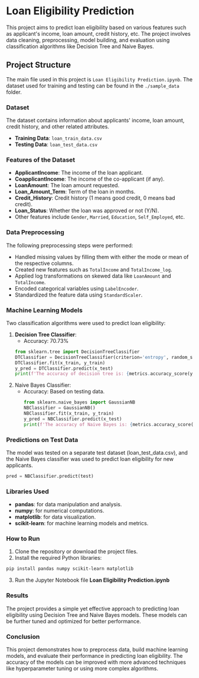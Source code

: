# Loan Eligibility Prediction

This project aims to predict loan eligibility based on various features such as applicant's income, loan amount, credit history, etc. The project involves data cleaning, preprocessing, model building, and evaluation using classification algorithms like Decision Tree and Naive Bayes.

## Project Structure

The main file used in this project is `Loan Eligibility Prediction.ipynb`. The dataset used for training and testing can be found in the `./sample_data` folder.

### Dataset

The dataset contains information about applicants' income, loan amount, credit history, and other related attributes. 

- **Training Data**: `loan_train_data.csv`
- **Testing Data**: `loan_test_data.csv`

### Features of the Dataset

- **ApplicantIncome**: The income of the loan applicant.
- **CoapplicantIncome**: The income of the co-applicant (if any).
- **LoanAmount**: The loan amount requested.
- **Loan_Amount_Term**: Term of the loan in months.
- **Credit_History**: Credit history (1 means good credit, 0 means bad credit).
- **Loan_Status**: Whether the loan was approved or not (Y/N).
- Other features include `Gender`, `Married`, `Education`, `Self_Employed`, etc.

### Data Preprocessing

The following preprocessing steps were performed:

- Handled missing values by filling them with either the mode or mean of the respective columns.
- Created new features such as `TotalIncome` and `TotalIncome_log`.
- Applied log transformations on skewed data like `LoanAmount` and `TotalIncome`.
- Encoded categorical variables using `LabelEncoder`.
- Standardized the feature data using `StandardScaler`.

### Machine Learning Models

Two classification algorithms were used to predict loan eligibility:

1. **Decision Tree Classifier**: 
   - Accuracy: 70.73%
   ```python
   from sklearn.tree import DecisionTreeClassifier 
   DTClassifier = DecisionTreeClassifier(criterion='entropy', random_state=0)
   DTClassifier.fit(x_train, y_train)
   y_pred = DTClassifier.predict(x_test)
   print(f'The accuracy of decision tree is: {metrics.accuracy_score(y_test, y_pred)}')
   ```
2. Naive Bayes Classifier:
   - Accuracy: Based on testing data.
     ````python
     from sklearn.naive_bayes import GaussianNB
     NBClassifier = GaussianNB()
     NBClassifier.fit(x_train, y_train)
     y_pred = NBClassifier.predict(x_test)
     print(f'The accuracy of Naive Bayes is: {metrics.accuracy_score(y_test, y_pred)}')
     ````

### Predictions on Test Data
The model was tested on a separate test dataset (loan_test_data.csv), and the Naive Bayes classifier was used to predict loan eligibility for new applicants.
  ````python
  pred = NBClassifier.predict(test)
  ````

### Libraries Used
  - **pandas**: for data manipulation and analysis.
  - **numpy**: for numerical computations.
  - **matplotlib**: for data visualization.
  - **scikit-learn**: for machine learning models and metrics.

### How to Run
1. Clone the repository or download the project files.
2. Install the required Python libraries:
  ````bash
  pip install pandas numpy scikit-learn matplotlib
  ````
3. Run the Jupyter Notebook file **Loan Eligibility Prediction.ipynb**


### Results
The project provides a simple yet effective approach to predicting loan eligibility using Decision Tree and Naive Bayes models. These models can be further tuned and optimized for better performance.

### Conclusion
This project demonstrates how to preprocess data, build machine learning models, and evaluate their performance in predicting loan eligibility. The accuracy of the models can be improved with more advanced techniques like hyperparameter tuning or using more complex algorithms.

